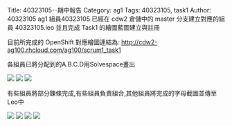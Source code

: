 Title: 40323105--期中報告
Category: ag1
Tags: 40323105, task1
Author: 40323105
ag1 組員40323105 已經在 cdw2 倉儲中的 master 分支建立對應的組員 40323105.leo 並且完成 Task1 的繪圖藍圖建立與註冊

<!-- PELICAN_END_SUMMARY -->

目前所完成的 OpenShift 對應繪圖連結為: <a href="http://cdw2-ag100.rhcloud.com/ag100/scrum1_task1">http://cdw2-ag100.rhcloud.com/ag100/scrum1_task1</a>

各組員已將分配到的A.B.C.D用Solvespace畫出

<img src="./../files/ag1picture/A2D.jpg">
<img src="./../files/ag1picture/B2D.jpg">
<img src="./../files/ag1picture/D2D.jpg">

有些組員將部分鍊條完成,有些組員負責組合,其他組員將完成的字母截圖並傳至Leo中

<img src="./../files/ag1picture/A.jpg">
<img src="./../files/ag1picture/B.jpg">
<img src="./../files/ag1picture/C.jpg">
<img src="./../files/ag1picture/D.jpg">



